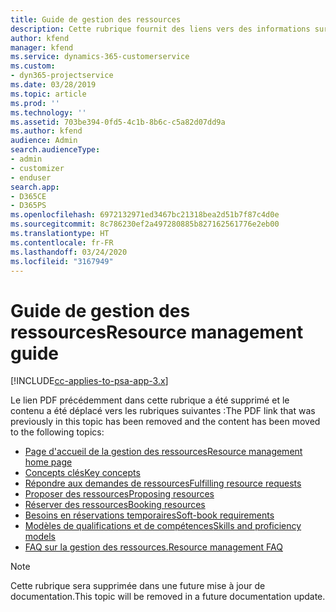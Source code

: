 ```yaml
---
title: Guide de gestion des ressources
description: Cette rubrique fournit des liens vers des informations sur la gestion des ressources dans Project Service Automation
author: kfend
manager: kfend
ms.service: dynamics-365-customerservice
ms.custom:
- dyn365-projectservice
ms.date: 03/28/2019
ms.topic: article
ms.prod: ''
ms.technology: ''
ms.assetid: 703be394-0fd5-4c1b-8b6c-c5a82d07dd9a
ms.author: kfend
audience: Admin
search.audienceType:
- admin
- customizer
- enduser
search.app:
- D365CE
- D365PS
ms.openlocfilehash: 6972132971ed3467bc21318bea2d51b7f87c4d0e
ms.sourcegitcommit: 8c786230ef2a497280885b827162561776e2eb00
ms.translationtype: HT
ms.contentlocale: fr-FR
ms.lasthandoff: 03/24/2020
ms.locfileid: "3167949"
---
```

# <a name="resource-management-guide"></a><span data-ttu-id="499d0-103">Guide de gestion des ressources</span><span class="sxs-lookup"><span data-stu-id="499d0-103">Resource management guide</span></span>

[!INCLUDE[cc-applies-to-psa-app-3.x](../../includes/cc-applies-to-psa-app-3x.md)]

<span data-ttu-id="499d0-104">Le lien PDF précédemment dans cette rubrique a été supprimé et le contenu a été déplacé vers les rubriques suivantes :</span><span class="sxs-lookup"><span data-stu-id="499d0-104">The PDF link that was previously in this topic has been removed and the content has been moved to the following topics:</span></span>

- [<span data-ttu-id="499d0-105">Page d'accueil de la gestion des ressources</span><span class="sxs-lookup"><span data-stu-id="499d0-105">Resource management home page</span></span>](../resource-management-home-page.md)
- [<span data-ttu-id="499d0-106">Concepts clés</span><span class="sxs-lookup"><span data-stu-id="499d0-106">Key concepts</span></span>](../reports-key-concepts.md)
- [<span data-ttu-id="499d0-107">Répondre aux demandes de ressources</span><span class="sxs-lookup"><span data-stu-id="499d0-107">Fulfilling resource requests</span></span>](../resource-management-fulfill-requests.md)
- [<span data-ttu-id="499d0-108">Proposer des ressources</span><span class="sxs-lookup"><span data-stu-id="499d0-108">Proposing resources</span></span>](../resource-management-propose-resources.md)
- [<span data-ttu-id="499d0-109">Réserver des ressources</span><span class="sxs-lookup"><span data-stu-id="499d0-109">Booking resources</span></span>](../resource-management-book-resources-scheduleboard.md)
- [<span data-ttu-id="499d0-110">Besoins en réservations temporaires</span><span class="sxs-lookup"><span data-stu-id="499d0-110">Soft-book requirements</span></span>](../resource-management-softbook-requirements.md)
- [<span data-ttu-id="499d0-111">Modèles de qualifications et de compétences</span><span class="sxs-lookup"><span data-stu-id="499d0-111">Skills and proficiency models</span></span>](../resource-management-skills-proficiency.md)
- [<span data-ttu-id="499d0-112">FAQ sur la gestion des ressources.</span><span class="sxs-lookup"><span data-stu-id="499d0-112">Resource management FAQ</span></span>](../resource-management-faq.md)

> [!NOTE]
> <span data-ttu-id="499d0-113">Cette rubrique sera supprimée dans une future mise à jour de documentation.</span><span class="sxs-lookup"><span data-stu-id="499d0-113">This topic will be removed in a future documentation update.</span></span> 
